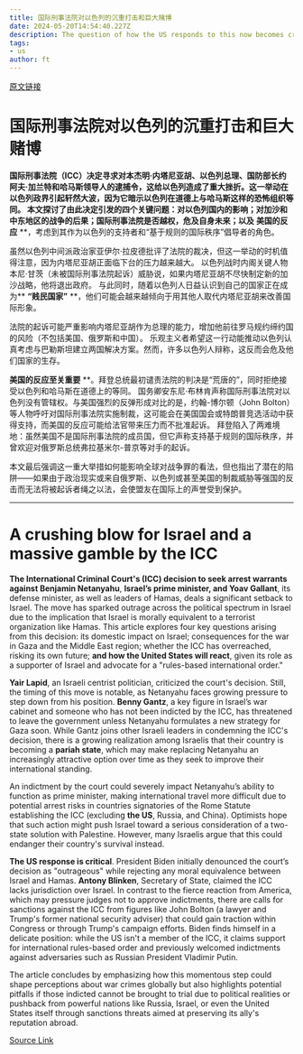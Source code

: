 ```yaml
---
title: 国际刑事法院对以色列的沉重打击和巨大赌博
date: 2024-05-20T14:54:40.227Z
description: The question of how the US responds to this now becomes critical
tags: 
- us
author: ft
---
```


[原文链接](https://ft.com/content/24bd4d5a-2451-4695-a7d1-5b0df92064a6)

# 国际刑事法院对以色列的沉重打击和巨大赌博 

**国际刑事法院（ICC）决定寻求对本杰明·内塔尼亚胡、以色列总理、国防部长约阿夫·加兰特和哈马斯领导人的逮捕令，这给以色列造成了重大挫折。这一举动在以色列政界引起轩然大波，因为它暗示以色列在道德上与哈马斯这样的恐怖组织等同。 本文探讨了由此决定引发的四个关键问题：对以色列国内的影响；对加沙和中东地区的战争的后果；国际刑事法院是否越权，危及自身未来；以及** **美国的反应** **，考虑到其作为以色列的支持者和“基于规则的国际秩序”倡导者的角色。 

虽然以色列中间派政治家亚伊尔·拉皮德批评了法院的裁决，但这一举动的时机值得注意，因为内塔尼亚胡正面临下台的压力越来越大。 以色列战时内阁关键人物本尼·甘茨（未被国际刑事法院起诉）威胁说，如果内塔尼亚胡不尽快制定新的加沙战略，他将退出政府。 与此同时，随着以色列人日益认识到自己的国家正在成为** **“贱民国家”** **，他们可能会越来越倾向于用其他人取代内塔尼亚胡来改善国际形象。 

法院的起诉可能严重影响内塔尼亚胡作为总理的能力，增加他前往罗马规约缔约国的风险（不包括美国、俄罗斯和中国）。 乐观主义者希望这一行动能推动以色列认真考虑与巴勒斯坦建立两国解决方案。然而，许多以色列人辩称，这反而会危及他们国家的生存。 

**美国的反应至关重要** **。拜登总统最初谴责法院的判决是“荒唐的”，同时拒绝接受以色列和哈马斯在道德上的等同。 国务卿安东尼·布林肯声称国际刑事法院对以色列没有管辖权。与美国强烈的反弹形成对比的是，约翰-博尔顿（John Bolton）等人物呼吁对国际刑事法院实施制裁，这可能会在美国国会或特朗普竞选活动中获得支持，而美国的反应可能给法官带来压力而不批准起诉。 拜登陷入了两难境地：虽然美国不是国际刑事法院的成员国，但它声称支持基于规则的国际秩序，并曾欢迎对俄罗斯总统弗拉基米尔-普京等对手的起诉。 

本文最后强调这一重大举措如何能影响全球对战争罪的看法，但也指出了潜在的陷阱——如果由于政治现实或来自俄罗斯、以色列或甚至美国的制裁威胁等强国的反击而无法将被起诉者绳之以法，会使盟友在国际上的声誉受到保护。

---

# A crushing blow for Israel and a massive gamble by the ICC 

**The International Criminal Court's (ICC) decision to seek arrest warrants against Benjamin Netanyahu**, **Israel’s prime minister, and Yoav Gallant**, its defense minister, as well as leaders of Hamas, deals a significant setback to Israel. The move has sparked outrage across the political spectrum in Israel due to the implication that Israel is morally equivalent to a terrorist organization like Hamas. This article explores four key questions arising from this decision: its domestic impact on Israel; consequences for the war in Gaza and the Middle East region; whether the ICC has overreached, risking its own future; **and how the United States will react**, given its role as a supporter of Israel and advocate for a "rules-based international order." 

**Yair Lapid**, an Israeli centrist politician, criticized the court's decision. Still, the timing of this move is notable, as Netanyahu faces growing pressure to step down from his position. **Benny Gantz**, a key figure in Israel’s war cabinet and someone who has not been indicted by the ICC, has threatened to leave the government unless Netanyahu formulates a new strategy for Gaza soon. While Gantz joins other Israeli leaders in condemning the ICC's decision, there is a growing realization among Israelis that their country is becoming a **pariah state**, which may make replacing Netanyahu an increasingly attractive option over time as they seek to improve their international standing. 

An indictment by the court could severely impact Netanyahu’s ability to function as prime minister, making international travel more difficult due to potential arrest risks in countries signatories of the Rome Statute establishing the ICC (excluding **the US**, Russia, and China). Optimists hope that such action might push Israel toward a serious consideration of a two-state solution with Palestine. However, many Israelis argue that this could endanger their country's survival instead. 

**The US response is critical**. President Biden initially denounced the court’s decision as "outrageous" while rejecting any moral equivalence between Israel and Hamas. **Antony Blinken**, Secretary of State, claimed the ICC lacks jurisdiction over Israel. In contrast to the fierce reaction from America, which may pressure judges not to approve indictments, there are calls for sanctions against the ICC from figures like John Bolton (a lawyer and Trump's former national security adviser) that could gain traction within Congress or through Trump's campaign efforts. Biden finds himself in a delicate position: while the US isn't a member of the ICC, it claims support for international rules-based order and previously welcomed indictments against adversaries such as Russian President Vladimir Putin. 

The article concludes by emphasizing how this momentous step could shape perceptions about war crimes globally but also highlights potential pitfalls if those indicted cannot be brought to trial due to political realities or pushback from powerful nations like Russia, Israel, or even the United States itself through sanctions threats aimed at preserving its ally's reputation abroad.

[Source Link](https://ft.com/content/24bd4d5a-2451-4695-a7d1-5b0df92064a6)

